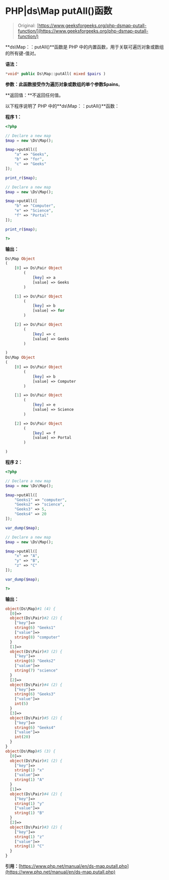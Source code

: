 # PHP|ds\Map putAll()函数

> Original: [https://www.geeksforgeeks.org/php-dsmap-putall-function/](https://www.geeksforgeeks.org/php-dsmap-putall-function/)

**ds\Map：：putAll()**函数是 PHP 中的内置函数，用于关联可遍历对象或数组的所有键-值对。

**语法：**

```php
*void* public Ds\Map::putAll( mixed $pairs )
```

**参数：**此函数接受作为遍历对象或数组的单个参数**$pains**。

**返回值：**不返回任何值。

以下程序说明了 PHP 中的**ds\Map：：putAll()**函数：

**程序 1：**

```php
<?php 

// Declare a new map
$map = new \Ds\Map();

$map->putAll([
    "a" => "Geeks",
    "b" => "for",
    "c" => "Geeks"
]); 

print_r($map);

// Declare a new map
$map = new \Ds\Map();

$map->putAll([
    "b" => "Computer",
    "e" => "Science",
    "f" => "Portal"
]); 

print_r($map);

?>
```

**输出：**

```php
Ds\Map Object
(
    [0] => Ds\Pair Object
        (
            [key] => a
            [value] => Geeks
        )

    [1] => Ds\Pair Object
        (
            [key] => b
            [value] => for
        )

    [2] => Ds\Pair Object
        (
            [key] => c
            [value] => Geeks
        )

)
Ds\Map Object
(
    [0] => Ds\Pair Object
        (
            [key] => b
            [value] => Computer
        )

    [1] => Ds\Pair Object
        (
            [key] => e
            [value] => Science
        )

    [2] => Ds\Pair Object
        (
            [key] => f
            [value] => Portal
        )

)

```

**程序 2：**

```php
<?php 

// Declare a new map
$map = new \Ds\Map();

$map->putAll([
    "Geeks1" => "computer", 
    "Geeks2" => "science",
    "Geeks3" => 5,
    "Geeks4" => 20
]); 

var_dump($map);

// Declare a new map
$map = new \Ds\Map();

$map->putAll([
    "x" => "A", 
    "y" => "B",
    "z" => "C"
]); 

var_dump($map);

?>
```

**输出：**

```php
object(Ds\Map)#1 (4) {
  [0]=>
  object(Ds\Pair)#2 (2) {
    ["key"]=>
    string(6) "Geeks1"
    ["value"]=>
    string(8) "computer"
  }
  [1]=>
  object(Ds\Pair)#3 (2) {
    ["key"]=>
    string(6) "Geeks2"
    ["value"]=>
    string(7) "science"
  }
  [2]=>
  object(Ds\Pair)#4 (2) {
    ["key"]=>
    string(6) "Geeks3"
    ["value"]=>
    int(5)
  }
  [3]=>
  object(Ds\Pair)#5 (2) {
    ["key"]=>
    string(6) "Geeks4"
    ["value"]=>
    int(20)
  }
}
object(Ds\Map)#5 (3) {
  [0]=>
  object(Ds\Pair)#1 (2) {
    ["key"]=>
    string(1) "x"
    ["value"]=>
    string(1) "A"
  }
  [1]=>
  object(Ds\Pair)#4 (2) {
    ["key"]=>
    string(1) "y"
    ["value"]=>
    string(1) "B"
  }
  [2]=>
  object(Ds\Pair)#3 (2) {
    ["key"]=>
    string(1) "z"
    ["value"]=>
    string(1) "C"
  }
}

```

**引用：**[https://www.php.net/manual/en/ds-map.putall.php](https://www.php.net/manual/en/ds-map.putall.php)